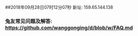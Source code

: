 ##2018年09月28日07时12分07秒 新址: 159.65.144.138
### 兔友常见问题及解答: https://github.com/wanggonging/d/blob/w/FAQ.md
